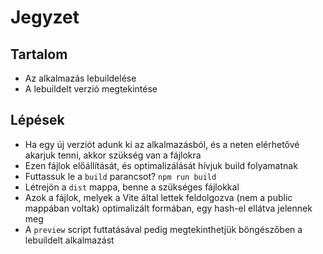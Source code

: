 # Jegyzet

## Tartalom

- Az alkalmazás lebuildelése
- A lebuildelt verzió megtekintése

## Lépések

- Ha egy új verziót adunk ki az alkalmazásból, és a neten elérhetővé akarjuk tenni, akkor szükség van a fájlokra
- Ezen fájlok előállítását, és optimalizálását hívjuk build folyamatnak
- Futtassuk le a `build` parancsot? `npm run build`
- Létrejön a `dist` mappa, benne a szükséges fájlokkal
- Azok a fájlok, melyek a Vite által lettek feldolgozva (nem a public mappában voltak) optimalizált formában, egy hash-el ellátva jelennek meg
- A `preview` script futtatásával pedig megtekinthetjük böngészőben a lebuildelt alkalmazást
